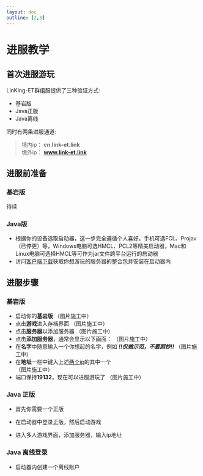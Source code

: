 ```yaml
---
layout: doc
outline: [2,3]
---
```

# 进服教学

## 首次进服游玩
LinKing-ET群组服提供了三种验证方式:

- 基岩版
- Java正版
- Java离线

同时有两条进服通道:

> 境内ip： **cn.link-et.link** <a id="ip"></a><br>
> 境外ip： **www.link-et.link**

## 进服前准备

  ### 基岩版
  待续

  ### Java版
  - 根据你的设备选取启动器，这一步完全遵循个人喜好。手机可选FCL、Projav（已停更）等，Windows电脑可选HMCL、PCL2等精美启动器，Mac和Linux电脑可选择HMCL等可作为jar文件跨平台运行的启动器
  - 访问[客户端下载](/docs/guide/modpack)获取你想游玩的服务器的整合包并安装在启动器内

## 进服步骤

  ### 基岩版
  - 启动你的**基岩版**
  （图片施工中）
  - 点击**游戏**进入存档界面
  （图片施工中）
  - 点击**服务器**以添加服务器
  （图片施工中）
  - 点击**添加服务器**，通常会显示以下画面：
  （图片施工中）
  - 在**名字**中随意输入一个你想起的名字，例如 ***!!仅做示范，不要照抄!!***
  （图片施工中）
  - 在**地址**一栏中键入上述[两个ip](#ip)的其中一个  
  （图片施工中）
  - 端口保持**19132**，现在可以进服游玩了
  （图片施工中）


  ### Java 正版

  - 首先你需要一个正版

  - 在启动器中登录正版，然后启动游戏

  - 进入多人游戏界面，添加服务器，输入ip地址

  ### Java 离线登录<a id="offline"></a><br>

  - 启动器内创建一个离线账户

